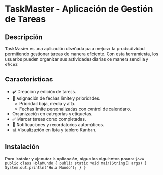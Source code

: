 # **TaskMaster - Aplicación de Gestión de Tareas**

## **Descripción**

TaskMaster es una aplicación diseñada para mejorar la productividad, permitiendo gestionar tareas de
manera eficiente. Con esta herramienta, los usuarios pueden organizar sus actividades diarias de
manera sencilla y eficaz.

## **Características**

 - ✔️ Creación y edición de tareas.
- 📅 Asignación de fechas límite y prioridades.
    - Prioridad baja, media y alta.
    - Fechas límite personalizadas con control de calendario.
-  Organización en categorías y etiquetas.
- ✅ Marcar tareas como completadas.
- 🔔 Notificaciones y recordatorios automáticos.
- 📊 Visualización en lista y tablero Kanban.

## **Instalación**

Para instalar y ejecutar la aplicación, sigue los siguientes pasos:
```java public class HolaMundo { public static void main(String[] args) { System.out.println("Hola Mundo"); } } ```

